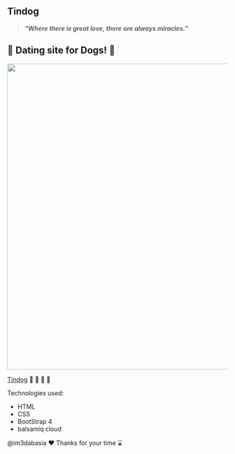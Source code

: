 ## Tindog
>***"Where there is great love, there are always miracles."***
## 	:revolving_hearts: Dating site for Dogs! :couplekiss:
<img src="https://user-images.githubusercontent.com/76681468/152573178-13a7555f-80c7-4332-8da1-41c86bc2cd9c.png" width="700">

[Tindog](https://im3dabasia.github.io/tindog "Tindog's Homepage") :rose: :rose: :rose: :rose: 


Technologies used:
- HTML
- CSS
- BootStrap 4
- balsamiq cloud

@im3dabasia :heart: Thanks for your time :hourglass:

<!-- ![image](https://user-images.githubusercontent.com/76681468/152573178-13a7555f-80c7-4332-8da1-41c86bc2cd9c.png) -->
